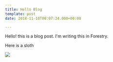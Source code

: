 ```yaml
---
title: Hello Blog
template: post
date: 2018-11-18T00:07:24.000+00:00

---
```

Hello! this is a blog post. I'm writing this in Forestry. 

Here is a sloth

![](/assets/other-sloth.jpg)